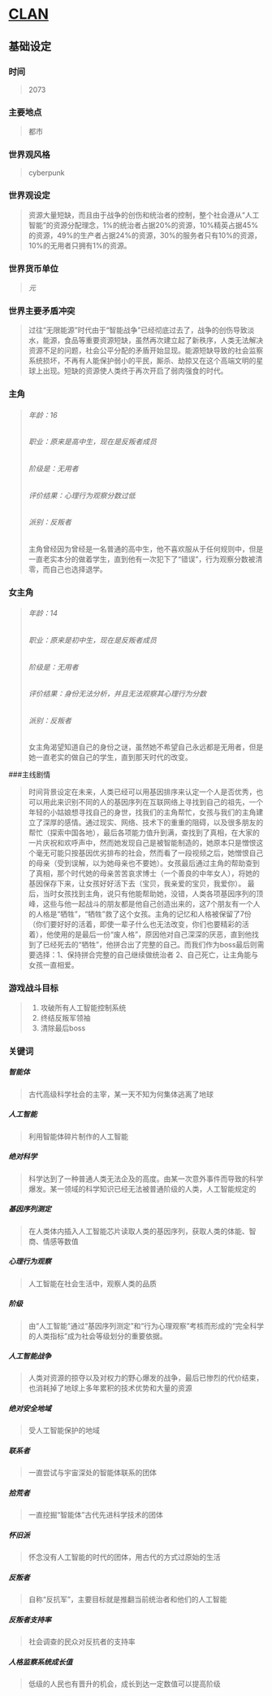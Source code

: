 # [CLAN](https://github.com/WebSkating/clan)
## 基础设定
### 时间
> 2073

### 主要地点
> 都市

### 世界观风格
> cyberpunk

### 世界观设定
> 资源大量短缺，而且由于战争的创伤和统治者的控制，整个社会遵从“人工智能”的资源分配理念，1%的统治者占据20%的资源，10%精英占据45%的资源，49%的生产者占据24%的资源，30%的服务者只有10%的资源，10%的无用者只拥有1%的资源。

### 世界货币单位
> *元*

### 世界主要矛盾冲突
> 过往“无限能源”时代由于“智能战争”已经彻底过去了，战争的创伤导致淡水，能源，食品等重要资源短缺，虽然再次建立起了新秩序，人类无法解决资源不足的问题，社会公平分配的矛盾开始显现。能源短缺导致的社会监察系统损坏，不再有人能保护弱小的平民，厮杀、劫掠又在这个高端文明的星球上出现。短缺的资源使人类终于再次开启了弱肉强食的时代。

### 主角
> ###### 年龄：16
> ###### 职业：原来是高中生，现在是反叛者成员
> ###### 阶级是：无用者
> ###### 评价结果：心理行为观察分数过低
> ###### 派别：反叛者
> 主角曾经因为曾经是一名普通的高中生，他不喜欢服从于任何规则中，但是一直老实本分的做着学生，直到他有一次犯下了“错误”，行为观察分数被清零，而自己也选择退学。

### 女主角
> ###### 年龄：14
> ###### 职业：原来是初中生，现在是反叛者成员
> ###### 阶级是：无用者
> ###### 评价结果：身份无法分析，并且无法观察其心理行为分数
> ###### 派别：反叛者
> 女主角渴望知道自己的身份之谜，虽然她不希望自己永远都是无用者，但是她一直老实的做自己的学生，直到那天时代的改变。

###主线剧情
> 时间背景设定在未来，人类已经可以用基因排序来认定一个人是否优秀，也可以用此来识别不同的人的基因序列在互联网络上寻找到自己的祖先，一个年轻的小姑娘想寻找自己的身世，找我们的主角帮忙，女孩与我们的主角建立了深厚的感情。通过现实、网络、技术下的重重的阻碍，以及很多朋友的帮忙（探索中国各地），最后各项能力值升到满，查找到了真相，在大家的一片庆祝和欢呼声中，然而她发现自己是被智能制造的，她原本只是憎恨这个毫无可能只按基因优劣排布的社会，然而看了一段视频之后，她憎恨自己的母亲（受到误解，以为她母亲也不要她）。女孩最后通过主角的帮助查到了真相，那个时代她的母亲苦苦哀求博士（一个善良的中年女人），将她的基因保存下来，让女孩好好活下去（宝贝，我亲爱的宝贝，我爱你）。
> 最后，当时女孩找到主角，说只有他能帮助她，没错，人类各项基因序列的顶峰，这些与他一起战斗的朋友都是他自己创造出来的，这7个朋友有一个人的人格是“牺牲”，“牺牲”救了这个女孩。主角的记忆和人格被保留了7份（你们要好好的活着，即使一辈子什么也无法改变，你们也要精彩的活着），他使用的是最后一份“废人格”，原因他对自己深深的厌恶，直到他找到了已经死去的“牺牲”，他拼合出了完整的自己。而我们作为boss最后则需要选择：1、保持拼合完整的自己继续做统治者 2、自己死亡，让主角能与女孩一直相爱。

### 游戏战斗目标
> 1. 攻破所有人工智能控制系统
> 2. 终结反叛军领袖
> 3. 清除最后boss

### 关键词
##### 智能体
> 古代高级科学社会的主宰，某一天不知为何集体逃离了地球

##### 人工智能
> 利用智能体碎片制作的人工智能

##### 绝对科学
> 科学达到了一种普通人类无法企及的高度。由某一次意外事件而导致的科学爆发。某一领域的科学知识已经无法被普通阶级的人类，人工智能规定的

##### 基因序列测定
> 在人类体内插入人工智能芯片读取人类的基因序列，获取人类的体能、智商、情感等数值

##### 心理行为观察
> 人工智能在社会生活中，观察人类的品质

##### 阶级
> 由“人工智能”通过“基因序列测定”和“行为心理观察”考核而形成的“完全科学的人类指标”成为社会等级划分的重要依据。

##### 人工智能战争
> 人类对资源的掠夺以及对权力的野心爆发的战争，最后已惨烈的代价结束，也消耗掉了地球上多年累积的技术优势和大量的资源

##### 绝对安全地域
> 受人工智能保护的地域

##### 联系者
> 一直尝试与宇宙深处的智能体联系的团体

##### 拾荒者
> 一直挖掘“智能体”古代先进科学技术的团体

##### 怀旧派
> 怀念没有人工智能的时代的团体，用古代的方式过原始的生活

##### 反叛者
> 自称“反抗军”，主要目标就是推翻当前统治者和他们的人工智能

##### 反叛者支持率
> 社会调查的民众对反抗者的支持率

##### 人格监察系统成长值
> 低级的人民也有晋升的机会，成长到达一定数值可以提高阶级
